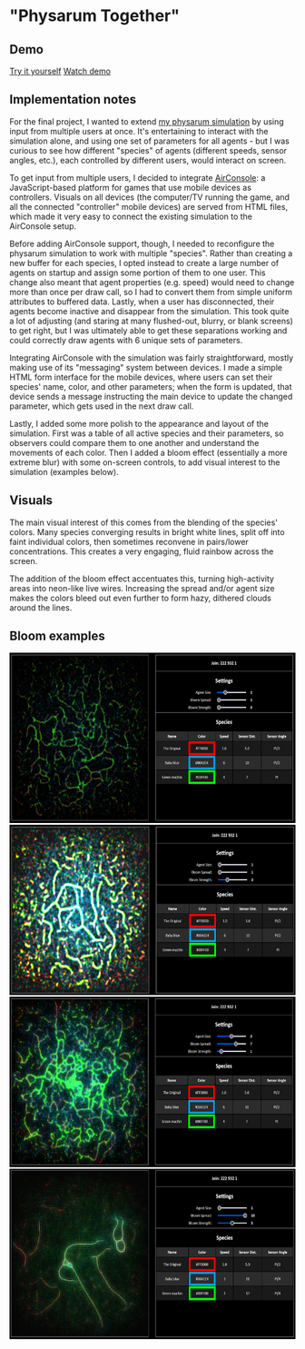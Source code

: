 # "Physarum Together" #

## Demo ##
[Try it yourself](https://github.com/m-d-jo/cs-420x-demos/tree/main/final/run-instructions.md)
[Watch demo](https://youtu.be/8ts61Z2MoWc)

## Implementation notes ##

For the final project, I wanted to extend [my physarum simulation](https://m-d-jo-a4-physarum.netlify.app/) by using input from multiple users at once.  It's entertaining to interact with the simulation alone, and using one set of parameters for all agents - but I was curious to see how different "species" of agents (different speeds, sensor angles, etc.), each controlled by different users, would interact on screen.

To get input from multiple users, I decided to integrate [AirConsole](https://developers.airconsole.com/): a JavaScript-based platform for games that use mobile devices as controllers.  Visuals on all devices (the computer/TV running the game, and all the connected "controller" mobile devices) are served from HTML files, which made it very easy to connect the existing simulation to the AirConsole setup.

Before adding AirConsole support, though, I needed to reconfigure the physarum simulation to work with multiple "species".  Rather than creating a new buffer for each species, I opted instead to create a large number of agents on startup and assign some portion of them to one user.  This change also meant that agent properties (e.g. speed) would need to change more than once per draw call, so I had to convert them from simple uniform attributes to buffered data.  Lastly, when a user has disconnected, their agents become inactive and disappear from the simulation.  This took quite a lot of adjusting (and staring at many flushed-out, blurry, or blank screens) to get right, but I was ultimately able to get these separations working and could correctly draw agents with 6 unique sets of parameters.

Integrating AirConsole with the simulation was fairly straightforward, mostly making use of its "messaging" system between devices.  I made a simple HTML form interface for the mobile devices, where users can set their species' name, color, and other parameters; when the form is updated, that device sends a message instructing the main device to update the changed parameter, which gets used in the next draw call.

Lastly, I added some more polish to the appearance and layout of the simulation.  First was a table of all active species and their parameters, so observers could compare them to one another and understand the movements of each color.  Then I added a bloom effect (essentially a more extreme blur) with some on-screen controls, to add visual interest to the simulation (examples below).

## Visuals ##

The main visual interest of this comes from the blending of the species' colors.  Many species converging results in bright white lines, split off into faint individual colors, then sometimes reconvene in pairs/lower concentrations.  This creates a very engaging, fluid rainbow across the screen.

The addition of the bloom effect accentuates this, turning high-activity areas into neon-like live wires.  Increasing the spread and/or agent size makes the colors bleed out even further to form hazy, dithered clouds around the lines.

## Bloom examples ##

<img src="assets/final-01.png" height="300">

<img src="assets/final-02.png" height="300">

<img src="assets/final-03.png" height="300">

<img src="assets/final-04.png" height="300">
